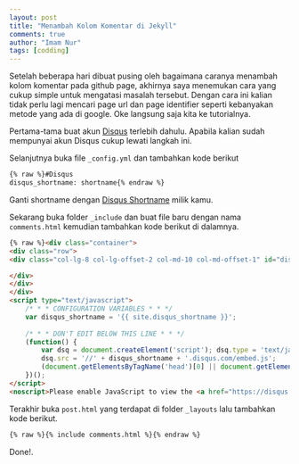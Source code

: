 ```yaml
---
layout: post
title: "Menambah Kolom Komentar di Jekyll"
comments: true
author: "Imam Nur"
tags: [codding]
---
```


Setelah beberapa hari dibuat pusing oleh bagaimana caranya menambah kolom komentar pada github page, akhirnya saya menemukan cara yang cukup simple untuk mengatasi masalah tersebut. Dengan cara ini kalian tidak perlu lagi mencari page url dan page identifier seperti kebanyakan metode yang ada di google. Oke langsung saja kita ke tutorialnya.

Pertama-tama buat akun [Disqus](https://disqus.com/profile/signup/) terlebih dahulu. Apabila kalian sudah mempunyai akun Disqus cukup lewati langkah ini.

Selanjutnya buka file `_config.yml` dan tambahkan kode berikut
```html
{% raw %}#Disqus
disqus_shortname: shortname{% endraw %}
```

Ganti shortname dengan [Disqus Shortname](https://help.disqus.com/installation/whats-a-shortname) milik kamu.

Sekarang buka folder `_include` dan buat file baru dengan nama `comments.html` kemudian tambahkan kode berikut di dalamnya.
```html
{% raw %}<div class="container">
<div class="row">
<div class="col-lg-8 col-lg-offset-2 col-md-10 col-md-offset-1" id="disqus_thread">

</div>
</div>
</div>
<script type="text/javascript">
    /* * * CONFIGURATION VARIABLES * * */
    var disqus_shortname = '{{ site.disqus_shortname }}';
    
    /* * * DON'T EDIT BELOW THIS LINE * * */
    (function() {
        var dsq = document.createElement('script'); dsq.type = 'text/javascript'; dsq.async = true;
        dsq.src = '//' + disqus_shortname + '.disqus.com/embed.js';
        (document.getElementsByTagName('head')[0] || document.getElementsByTagName('body')[0]).appendChild(dsq);
    })();
</script>
<noscript>Please enable JavaScript to view the <a href="https://disqus.com/?ref_noscript" rel="nofollow">comments powered by Disqus.</a></noscript>{% endraw %}
```

Terakhir buka `post.html` yang terdapat di folder `_layouts` lalu tambahkan kode berikut.
```html
{% raw %}{% include comments.html %}{% endraw %}
```

Done!.
